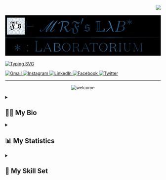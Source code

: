 <!--CDN for bootstrap-icons-->
<link rel="stylesheet" href="https://cdn.jsdelivr.net/npm/bootstrap-icons@1.10.3/font/bootstrap-icons.css">

<p align="right">
    <img src="https://komarev.com/ghpvc/?username=m-RezaFahlevi&color=316794&style=plastic&label=👁️+Profile+Views">
</p>

<a href="https://m-rezafahlevi.github.io" target="_blank">
<img alt="MRF Laboratorium" src="www/MRFLabLogoBbDarkwithFLogo.png"/>
</a>

[![Typing SVG](https://readme-typing-svg.demolab.com?font=Source+Code+Pro&duration=1500&pause=1000&color=316794&width=435&lines=Founder+of+MRF+Laboratorium+Website;Computer+Science+Alumnus;A+Long+Life+Learner)](https://git.io/typing-svg)

<a href="mailto:muhammadrezafahlevi666@gmail.com">
	<img alt="Gmail" src="https://img.shields.io/badge/Gmail-D14836?style=for-the-badge&logo=gmail&logoColor=white"/>
</a>
<a href="https://instagram.com/muhammmadrezafahlevi666" target="_blank">
	<img alt="Instagram" src="https://img.shields.io/badge/Instagram-%23E4405F.svg?style=for-the-badge&logo=Instagram&logoColor=white"/>
</a>
<a href="https://www.linkedin.com/in/muhammad-reza-f-a12514135?lipi=urn%3Ali%3Apage%3Ad_flagship3_profile_view_base_contact_details%3BXsRXgkI9R4W1R4zqh3OmPQ%3D%3D"
   target="_blank">
	<img alt="LinkedIn" src="https://img.shields.io/badge/linkedin-%230077B5.svg?style=for-the-badge&logo=linkedin&logoColor=white"/>
</a>
<a href="https://www.facebook.com/M.RezaFahlevis/" target="_blank">
	<img alt="Facebook" src="https://img.shields.io/badge/Facebook-%231877F2.svg?style=for-the-badge&logo=Facebook&logoColor=white"/>
</a>
<a href="https://twitter.com/MrfLaboratorium" target="_blank">
	<img alt="Twitter" src="https://img.shields.io/badge/Twitter-%231DA1F2.svg?style=for-the-badge&logo=Twitter&logoColor=white"/>
</a>

<hr>

<p align="center">
	<img alt="welcome" src="https://media.tenor.com/iVCiM9W7cvYAAAAd/welcome.gif"/>
</p>
<details>
	<summary><h2><b>👨‍🏫 My Bio</b></h2></summary>
	<p>👋 Hi there, here just a 🇮🇩 person who feel delightful in <i>science of computation</i> 💻📚.
	I use this GitHub as a place of repository of my works ✒️ such as
	code, R package, notebook, and manuscript.<br/>
	I am <i>a cum laude computer science graduated</i> 🎓 and my speciality are
	<b>Heuristic Method, Numerical Analysis, Probability Theory & Stochastics Proccess, Statistics.</b><br/>
	My current interest are <b>Evolutionary Algorithms and Genetic Algorithms : Theory and Practice.</b></p>
</details>

<details>
	<summary><h2><b>📊 My Statistics</b></h2></summary>
	<p align="center">
		<a href="#">
        		<img alt="Trophy" 
        		src="https://github-profile-trophy.vercel.app/?username=m-RezaFahlevi&row=1&column=6&margin-w=20&theme=flat&no-bg=true&no-frame=true"/>
		</a>
		<a href="#">
        		<img alt="GitHubStreakStats" src="https://github-readme-streak-stats.herokuapp.com/?user=m-RezaFahlevi&stroke=25A8E1&ring=316794&fire=4a9ee2&currStreakNum=4a9ee2&sideNums=4a9ee2&currStreakLabel=4a9ee2"/>
		</a>
		<a href="#">
			<img alt="GithubStats" src="https://bad-apple-github-readme.vercel.app/api?show_bg=1&username=m-RezaFahlevi&count_private=true&show_icons=true&hide_border=false&icon_color=25A8E1&title_color=316794&text_color=3B4252&bg_color=ffffff"/>
		</a>
		<a href="#">
			<img alt="Top Language" src="https://github-readme-stats.vercel.app/api/top-langs/?username=m-RezaFahlevi&langs_count=20&hide=html,css,prolog,xslt,perl,jupyter%20notebook&layout=compact">
		</a>
	</p>
</details>

<details>
	<summary><h2><b>🚀 My Skill Set</b></h2></summary>
	<i class="bi bi-code-slash"></i> Web development

![Bootstrap](https://img.shields.io/badge/bootstrap-%23563D7C.svg?style=for-the-badge&logo=bootstrap&logoColor=white) ![CSS3](https://img.shields.io/badge/css3-%231572B6.svg?style=for-the-badge&logo=css3&logoColor=white) ![JavaScript](https://img.shields.io/badge/javascript-%23323330.svg?style=for-the-badge&logo=javascript&logoColor=%23F7DF1E) ![HTML5](https://img.shields.io/badge/html5-%23E34F26.svg?style=for-the-badge&logo=html5&logoColor=white) ![Git](https://img.shields.io/badge/git-%23F05033.svg?style=for-the-badge&logo=git&logoColor=white) ![GitHub](https://img.shields.io/badge/github-%23121011.svg?style=for-the-badge&logo=github&logoColor=white) ![Shell Script](https://img.shields.io/badge/shell_script-%23121011.svg?style=for-the-badge&logo=gnu-bash&logoColor=white) ![MySQL](https://img.shields.io/badge/mysql-%2300f.svg?style=for-the-badge&logo=mysql&logoColor=white) ![MariaDB](https://img.shields.io/badge/MariaDB-003545?style=for-the-badge&logo=mariadb&logoColor=white) ![R](https://img.shields.io/badge/r-%23276DC3.svg?style=for-the-badge&logo=r&logoColor=white) ![Markdown](https://img.shields.io/badge/markdown-%23000000.svg?style=for-the-badge&logo=markdown&logoColor=white)

<i class="bi bi-terminal"></i> Computation

![C++](https://img.shields.io/badge/c++-%2300599C.svg?style=for-the-badge&logo=c%2B%2B&logoColor=white) ![R](https://img.shields.io/badge/r-%23276DC3.svg?style=for-the-badge&logo=r&logoColor=white) ![Python](https://img.shields.io/badge/python-3670A0?style=for-the-badge&logo=python&logoColor=ffdd54) ![Julia](https://img.shields.io/badge/-Julia-9558B2?style=for-the-badge&logo=julia&logoColor=white) ![Octave](https://img.shields.io/badge/OCTAVE-darkblue?style=for-the-badge&logo=octave&logoColor=fcd683) ![Java](https://img.shields.io/badge/java-%23ED8B00.svg?style=for-the-badge&logo=java&logoColor=white) ![OpenCV](https://img.shields.io/badge/opencv-%23white.svg?style=for-the-badge&logo=opencv&logoColor=white) 

<i class="bi bi-laptop"></i> Operating Systems

![Fedora](https://img.shields.io/badge/Fedora-294172?style=for-the-badge&logo=fedora&logoColor=white) ![Windows](https://img.shields.io/badge/Windows-0078D6?style=for-the-badge&logo=windows&logoColor=white) ![Android](https://img.shields.io/badge/Android-3DDC84?style=for-the-badge&logo=android&logoColor=white)

<i class="bi bi-code-square"></i> Code Editors and IDE

![Visual Studio Code](https://img.shields.io/badge/Visual%20Studio%20Code-0078d7.svg?style=for-the-badge&logo=visual-studio-code&logoColor=white) ![RStudio](https://img.shields.io/badge/RStudio-4285F4?style=for-the-badge&logo=rstudio&logoColor=white) ![Vim](https://img.shields.io/badge/VIM-%2311AB00.svg?style=for-the-badge&logo=vim&logoColor=white) ![Jupyter Notebook](https://img.shields.io/badge/jupyter-%23FA0F00.svg?style=for-the-badge&logo=jupyter&logoColor=white) ![Notepad++](https://img.shields.io/badge/Notepad++-90E59A.svg?style=for-the-badge&logo=notepad%2b%2b&logoColor=black) ![Sublime Text](https://img.shields.io/badge/sublime_text-%23575757.svg?style=for-the-badge&logo=sublime-text&logoColor=important)

Etc

![LaTeX](https://img.shields.io/badge/latex-%23008080.svg?style=for-the-badge&logo=latex&logoColor=white)
</details>
